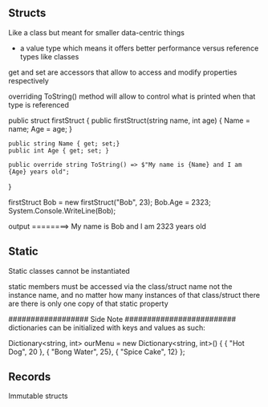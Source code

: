 ## Structs
Like a class but meant for smaller data-centric things
-  a value type which means it offers better performance versus reference types like classes


get and set are accessors that allow to access and modify properties respectively

overriding ToString() method will allow to control what is printed when that type is referenced

public struct firstStruct 
{
    public firstStruct(string name, int age)
    {
        Name = name;
        Age = age;
    }

    public string Name { get; set;}
    public int Age { get; set; }

    public override string ToString() => $"My name is {Name} and I am {Age} years old";
}


firstStruct Bob = new firstStruct("Bob", 23);
Bob.Age = 2323;
System.Console.WriteLine(Bob);

output ========> My name is Bob and I am 2323 years old 


## Static 
Static classes cannot be instantiated 

static members must be accessed via the class/struct name not the instance name, and no matter how many instances of that class/struct there are there is only one copy of that static property



################## Side Note #########################
dictionaries can be initialized with keys and values as such:

Dictionary<string, int> ourMenu = new Dictionary<string, int>()
{
    { "Hot Dog", 20 },
    { "Bong Water", 25},
    { "Spice Cake", 12}
};

## Records
Immutable structs

